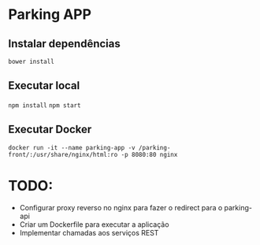 # Parking APP

## Instalar dependências
`bower install`

## Executar local
`npm install`
`npm start`

## Executar Docker
`docker run -it --name parking-app -v /parking-front/:/usr/share/nginx/html:ro -p 8080:80 nginx`

# TODO:
- Configurar proxy reverso no nginx para fazer o redirect para o parking-api
- Criar um Dockerfile para executar a aplicação
- Implementar chamadas aos serviços REST
